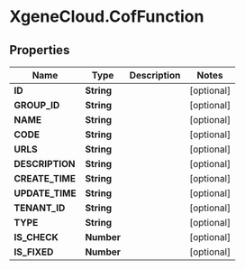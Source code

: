 # XgeneCloud.CofFunction

## Properties
Name | Type | Description | Notes
------------ | ------------- | ------------- | -------------
**ID** | **String** |  | [optional] 
**GROUP_ID** | **String** |  | [optional] 
**NAME** | **String** |  | [optional] 
**CODE** | **String** |  | [optional] 
**URLS** | **String** |  | [optional] 
**DESCRIPTION** | **String** |  | [optional] 
**CREATE_TIME** | **String** |  | [optional] 
**UPDATE_TIME** | **String** |  | [optional] 
**TENANT_ID** | **String** |  | [optional] 
**TYPE** | **String** |  | [optional] 
**IS_CHECK** | **Number** |  | [optional] 
**IS_FIXED** | **Number** |  | [optional] 


